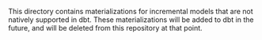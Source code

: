
This directory contains materializations for incremental models
that are not natively supported in dbt. These materializations
will be added to dbt in the future, and will be deleted from this
repository at that point.

